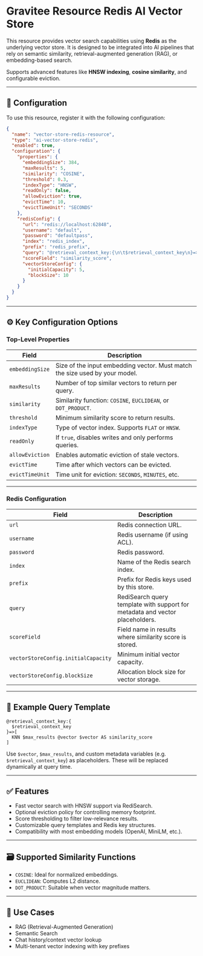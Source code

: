 # Gravitee Resource Redis AI Vector Store

This resource provides vector search capabilities using **Redis** as the underlying vector store. It is designed to be integrated into AI pipelines that rely on semantic similarity, retrieval-augmented generation (RAG), or embedding-based search.

Supports advanced features like **HNSW indexing**, **cosine similarity**, and configurable eviction.

---

## 🔧 Configuration

To use this resource, register it with the following configuration:

```json
{
  "name": "vector-store-redis-resource",
  "type": "ai-vector-store-redis",
  "enabled": true,
  "configuration": {
    "properties": {
      "embeddingSize": 384,
      "maxResults": 5,
      "similarity": "COSINE",
      "threshold": 0.3,
      "indexType": "HNSW",
      "readOnly": false,
      "allowEviction": true,
      "evictTime": 10,
      "evictTimeUnit": "SECONDS"
    },
    "redisConfig": {
      "url": "redis://localhost:62848",
      "username": "default",
      "password": "defaultpass",
      "index": "redis_index",
      "prefix": "redis_prefix",
      "query": "@retrieval_context_key:{\n\t$retrieval_context_key\n}=>[\n\tKNN $max_results @vector $vector AS similarity_score\n]",
      "scoreField": "similarity_score",
      "vectorStoreConfig": {
        "initialCapacity": 5,
        "blockSize": 10
      }
    }
  }
}
```

---

## ⚙️ Key Configuration Options

### Top-Level Properties

| Field            | Description                                                                 |
|------------------|-----------------------------------------------------------------------------|
| `embeddingSize`  | Size of the input embedding vector. Must match the size used by your model. |
| `maxResults`     | Number of top similar vectors to return per query.                          |
| `similarity`     | Similarity function: `COSINE`, `EUCLIDEAN`, or `DOT_PRODUCT`.               |
| `threshold`      | Minimum similarity score to return results.                                 |
| `indexType`      | Type of vector index. Supports `FLAT` or `HNSW`.                            |
| `readOnly`       | If `true`, disables writes and only performs queries.                       |
| `allowEviction`  | Enables automatic eviction of stale vectors.                                |
| `evictTime`      | Time after which vectors can be evicted.                                    |
| `evictTimeUnit`  | Time unit for eviction: `SECONDS`, `MINUTES`, etc.                          |

---

### Redis Configuration

| Field            | Description                                                                 |
|------------------|-----------------------------------------------------------------------------|
| `url`            | Redis connection URL.                                                       |
| `username`       | Redis username (if using ACL).                                              |
| `password`       | Redis password.                                                             |
| `index`          | Name of the Redis search index.                                             |
| `prefix`         | Prefix for Redis keys used by this store.                                   |
| `query`          | RediSearch query template with support for metadata and vector placeholders.|
| `scoreField`     | Field name in results where similarity score is stored.                     |
| `vectorStoreConfig.initialCapacity` | Minimum initial vector capacity.                         |
| `vectorStoreConfig.blockSize`       | Allocation block size for vector storage.               |

---

## 🧠 Example Query Template

```text
@retrieval_context_key:{
  $retrieval_context_key
}=>[
  KNN $max_results @vector $vector AS similarity_score
]
```

Use `$vector`, `$max_results`, and custom metadata variables (e.g. `$retrieval_context_key`) as placeholders. These will be replaced dynamically at query time.

---

## ✅ Features

- Fast vector search with HNSW support via RediSearch.
- Optional eviction policy for controlling memory footprint.
- Score thresholding to filter low-relevance results.
- Customizable query templates and Redis key structures.
- Compatibility with most embedding models (OpenAI, MiniLM, etc.).

---

## 🗃 Supported Similarity Functions

- `COSINE`: Ideal for normalized embeddings.
- `EUCLIDEAN`: Computes L2 distance.
- `DOT_PRODUCT`: Suitable when vector magnitude matters.

---

## 🚀 Use Cases

- RAG (Retrieval-Augmented Generation)
- Semantic Search
- Chat history/context vector lookup
- Multi-tenant vector indexing with key prefixes

